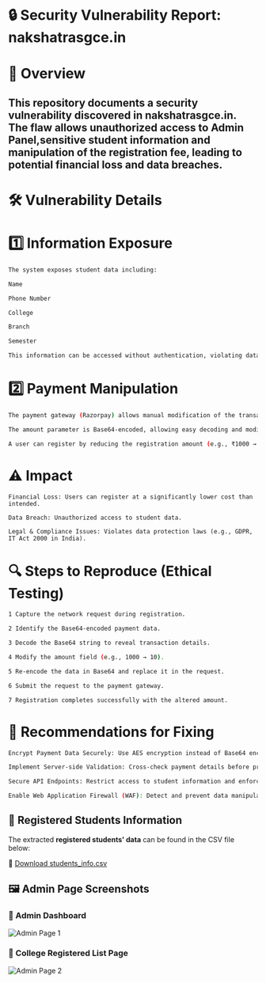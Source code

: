 # 🔒 Security Vulnerability Report: nakshatrasgce.in

# 🚀 Overview

## This repository documents a security vulnerability discovered in nakshatrasgce.in. The flaw allows unauthorized access to Admin Panel,sensitive student information and manipulation of the registration fee, leading to potential financial loss and data breaches.

# 🛠️ Vulnerability Details

# 1️⃣ Information Exposure
```bash
The system exposes student data including:

Name

Phone Number

College

Branch

Semester

This information can be accessed without authentication, violating data privacy regulations.
```

# 2️⃣ Payment Manipulation
```bash
The payment gateway (Razorpay) allows manual modification of the transaction request.

The amount parameter is Base64-encoded, allowing easy decoding and modification.

A user can register by reducing the registration amount (e.g., ₹1000 → ₹10) and successfully completing the process.
```

# ⚠️ Impact
```
Financial Loss: Users can register at a significantly lower cost than intended.

Data Breach: Unauthorized access to student data.

Legal & Compliance Issues: Violates data protection laws (e.g., GDPR, IT Act 2000 in India).
```

# 🔍 Steps to Reproduce (Ethical Testing)
```bash
1 Capture the network request during registration.

2 Identify the Base64-encoded payment data.

3 Decode the Base64 string to reveal transaction details.

4 Modify the amount field (e.g., 1000 → 10).

5 Re-encode the data in Base64 and replace it in the request.

6 Submit the request to the payment gateway.

7 Registration completes successfully with the altered amount.
```

# 🔧 Recommendations for Fixing
```bash
Encrypt Payment Data Securely: Use AES encryption instead of Base64 encoding.

Implement Server-side Validation: Cross-check payment details before processing registration.

Secure API Endpoints: Restrict access to student information and enforce authentication.

Enable Web Application Firewall (WAF): Detect and prevent data manipulation attacks.
```
## 📂 Registered Students Information

The extracted **registered students' data** can be found in the CSV file below:

📄 [Download students_info.csv](https://github.com/appuachu/Nakshatra25-saintgits-college-of-engineering-Bug-report/blob/main/masked_nakshathra_registration.csv)


## 🖼️ Admin Page Screenshots

### 📌 Admin Dashboard 
![Admin Page 1](https://github.com/appuachu/Nakshatra25-saintgits-college-of-engineering-Bug-report/blob/main/admin1.jpg)

### 📌 College Registered List Page
![Admin Page 2](https://github.com/appuachu/Nakshatra25-saintgits-college-of-engineering-Bug-report/blob/main/admin2.jpg)
